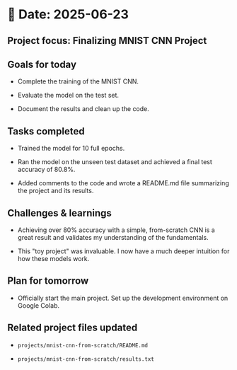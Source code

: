 # 📅 Date: 2025-06-23
## Project focus: Finalizing MNIST CNN Project

## Goals for today
- Complete the training of the MNIST CNN.

- Evaluate the model on the test set.

- Document the results and clean up the code.

## Tasks completed
- Trained the model for 10 full epochs.   

- Ran the model on the unseen test dataset and achieved a final test accuracy of 80.8%.   

- Added comments to the code and wrote a README.md file summarizing the project and its results.

## Challenges & learnings
- Achieving over 80% accuracy with a simple, from-scratch CNN is a great result and validates my understanding of the fundamentals.

- This "toy project" was invaluable. I now have a much deeper intuition for how these models work.

## Plan for tomorrow
- Officially start the main project. Set up the development environment on Google Colab.

## Related project files updated
- ``projects/mnist-cnn-from-scratch/README.md``

- ``projects/mnist-cnn-from-scratch/results.txt``

